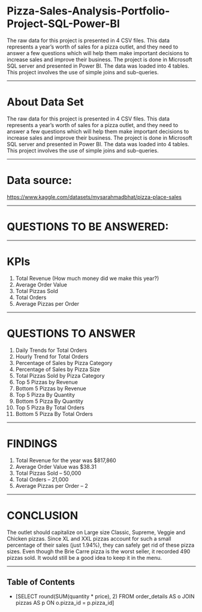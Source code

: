 # Pizza-Sales-Analysis-Portfolio-Project-SQL-Power-BI


The raw data for this project is presented in 4 CSV files. This data represents a year’s worth of sales for a pizza outlet, and they need to answer a few questions which will help them make important decisions to increase sales and improve their business.
The project is done in Microsoft SQL server and presented in Power BI. The data was loaded into 4 tables. This project involves the use of simple joins and sub-queries.

---
# About Data Set
The raw data for this project is presented in 4 CSV files. This data represents a year’s worth of sales for a pizza outlet, and they need to answer a few questions which will help them make important decisions to increase sales and improve their business.
The project is done in Microsoft SQL server and presented in Power BI. The data was loaded into 4 tables. This project involves the use of simple joins and sub-queries.

---
# Data source:
https://www.kaggle.com/datasets/mysarahmadbhat/pizza-place-sales

---
# QUESTIONS TO BE ANSWERED:

---
# KPIs 
1. Total Revenue (How much money did we make this year?)
2. Average Order Value
3. Total Pizzas Sold
4. Total Orders
5. Average Pizzas per Order

***
# QUESTIONS TO ANSWER
1. Daily Trends for Total Orders
2. Hourly Trend for Total Orders
3. Percentage of Sales by Pizza Category
4. Percentage of Sales by Pizza Size
5. Total Pizzas Sold by Pizza Category
6. Top 5 Pizzas by Revenue
7. Bottom 5 Pizzas by Revenue
8. Top 5 Pizza By Quantity
9. Bottom 5 Pizza By Quantity
10. Top 5 Pizza By Total Orders
11. Bottom 5 Pizza By Total Orders

---
# FINDINGS
1. Total Revenue for the year was $817,860
2. Average Order Value was $38.31
3. Total Pizzas Sold – 50,000
4. Total Orders – 21,000
5. Average Pizzas per Order – 2

---
# CONCLUSION
The outlet should capitalize on Large size Classic, Supreme, Veggie and Chicken pizzas.
Since XL and XXL pizzas account for such a small percentage of their sales (just 1.94%), they can safely get rid of these pizza sizes.
Even though the Brie Carre pizza is the worst seller, it recorded 490 pizzas sold. It would still be a good idea to keep it in the menu.

---
## Table of Contents
- [SELECT 
 round(SUM(quantity * price), 2)
FROM order_details AS o
 JOIN pizzas AS p 
 ON o.pizza_id = p.pizza_id]



